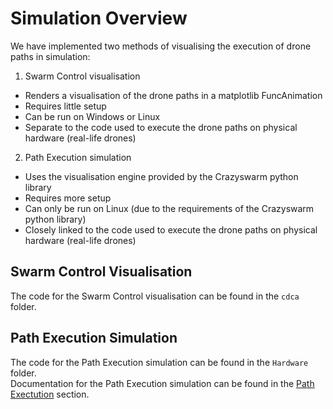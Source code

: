 # Simulation Overview

We have implemented two methods of visualising the execution of drone paths in simulation:
1. Swarm Control visualisation
* Renders a visualisation of the drone paths in a matplotlib FuncAnimation
* Requires little setup
* Can be run on Windows or Linux
* Separate to the code used to execute the drone paths on physical hardware (real-life drones)

2. Path Execution simulation
* Uses the visualisation engine provided by the Crazyswarm python library
* Requires more setup
* Can only be run on Linux (due to the requirements of the Crazyswarm python library)
* Closely linked to the code used to execute the drone paths on physical hardware (real-life drones)

## Swarm Control Visualisation
The code for the Swarm Control visualisation can be found in the `cdca` folder.

## Path Execution Simulation
The code for the Path Execution simulation can be found in the `Hardware` folder.  
Documentation for the Path Execution simulation can be found in the [Path Exectution](https://github.com/TDI-Lab/M-SET-Documentation/blob/main/Path%20Execution.md) section.
